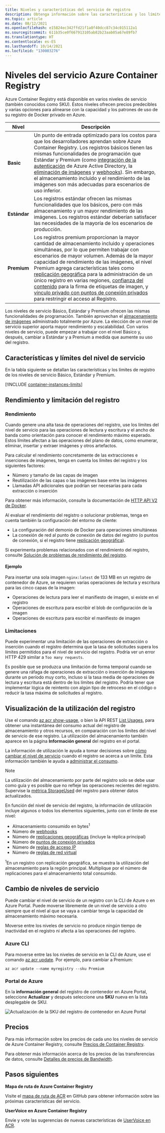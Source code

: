 ```yaml
---
title: Niveles y características del servicio de registro
description: Obtenga información sobre las características y los límites (cuotas) de los niveles de servicio (SKU) Básico, Estándar y Premium de Azure Container Registry.
ms.topic: article
ms.date: 08/12/2021
ms.openlocfilehash: e15824ec342ffd21f1a0f40dcc87c34c015112a1
ms.sourcegitcommit: 611b35ce0f667913105ab82b23aab05a67e89fb7
ms.translationtype: HT
ms.contentlocale: es-ES
ms.lasthandoff: 10/14/2021
ms.locfileid: "130003276"
---
```

# <a name="azure-container-registry-service-tiers"></a>Niveles del servicio Azure Container Registry

Azure Container Registry está disponible en varios niveles de servicio (también conocidos como SKU). Estos niveles ofrecen precios predecibles y varias opciones para alinearse con la capacidad y los patrones de uso de su registro de Docker privado en Azure.

| Nivel | Descripción |
| --- | ----------- |
| **Basic** | Un punto de entrada optimizado para los costos para que los desarrolladores aprendan sobre Azure Container Registry. Los registros básicos tienen las mismas funcionalidades de programación que Estándar y Premium (como [integración de la autenticación](container-registry-authentication.md#individual-login-with-azure-ad) de Azure Active Directory, la [eliminación de imágenes][container-registry-delete] y [webhooks][container-registry-webhook]). Sin embargo, el almacenamiento incluido y el rendimiento de las imágenes son más adecuadas para escenarios de uso inferior. |
| **Estándar** | Los registros estándar ofrecen las mismas funcionalidades que los básicos, pero con más almacenamiento y un mayor rendimiento de las imágenes. Los registros estándar deberían satisfacer las necesidades de la mayoría de los escenarios de producción. |
| **Premium** | Los registros premium proporcionan la mayor cantidad de almacenamiento incluido y operaciones simultáneas, por lo que permiten trabajar con escenarios de mayor volumen. Además de la mayor capacidad de rendimiento de las imágenes, el nivel Premium agrega características tales como [replicación geográfica][container-registry-geo-replication] para la administración de un único registro en varias regiones, [confianza del contenido](container-registry-content-trust.md) para la firma de etiquetas de imagen, y [vínculo privado con puntos de conexión privados](container-registry-private-link.md) para restringir el acceso al Registro. |

Los niveles de servicio Básico, Estándar y Premium ofrecen las mismas funcionalidades de programación. También aprovechan el [almacenamiento de imágenes][container-registry-storage] administrado totalmente por Azure. La elección de un nivel de servicio superior aporta mayor rendimiento y escalabilidad. Con varios niveles de servicio, puede empezar a trabajar con el nivel Básico y, después, cambiar a Estándar y a Premium a medida que aumente su uso del registro.

## <a name="service-tier-features-and-limits"></a>Características y límites del nivel de servicio

En la tabla siguiente se detallan las características y los límites de registro de los niveles de servicio Básico, Estándar y Premium.

[!INCLUDE [container-instances-limits](../../includes/container-registry-limits.md)]

## <a name="registry-throughput-and-throttling"></a>Rendimiento y limitación del registro

### <a name="throughput"></a>Rendimiento 

Cuando genere una alta tasa de operaciones del registro, use los límites del nivel de servicio para las operaciones de lectura y escritura y el ancho de banda como orientación para conocer el rendimiento máximo esperado. Estos límites afectan a las operaciones del plano de datos, como enumerar, eliminar, insertar y extraer imágenes y otros artefactos.

Para calcular el rendimiento concretamente de las extracciones e inserciones de imágenes, tenga en cuenta los límites del registro y los siguientes factores: 

* Número y tamaño de las capas de imagen
* Reutilización de las capas o las imágenes base entre las imágenes
* Llamadas API adicionales que podrían ser necesarias para cada extracción o inserción

Para obtener más información, consulte la documentación de [HTTP API V2 de Docker](https://docs.docker.com/registry/spec/api/).

Al evaluar el rendimiento del registro o solucionar problemas, tenga en cuenta también la configuración del entorno de cliente:

* La configuración del demonio de Docker para operaciones simultáneas
* La conexión de red al punto de conexión de datos del registro (o puntos de conexión, si el registro tiene [replicación geográfica](container-registry-geo-replication.md)).

Si experimenta problemas relacionados con el rendimiento del registro, consulte [Solución de problemas de rendimiento del registro](container-registry-troubleshoot-performance.md). 

#### <a name="example"></a>Ejemplo

Para insertar una sola imagen `nginx:latest` de 133 MB en un registro de contenedor de Azure, se requieren varias operaciones de lectura y escritura para las cinco capas de la imagen: 

* Operaciones de lectura para leer el manifiesto de imagen, si existe en el registro
* Operaciones de escritura para escribir el blob de configuración de la imagen
* Operaciones de escritura para escribir el manifiesto de imagen

### <a name="throttling"></a>Limitaciones

Puede experimentar una limitación de las operaciones de extracción o inserción cuando el registro determina que la tasa de solicitudes supera los límites permitidos para el nivel de servicio del registro. Podría ver un error HTTP 429 similar a `Too many requests`.

Es posible que se produzca una limitación de forma temporal cuando se genere una ráfaga de operaciones de extracción o inserción de imágenes durante un período muy corto, incluso si la tasa media de operaciones de lectura y escritura está dentro de los límites del registro. Podría tener que implementar lógica de reintento con algún tipo de retroceso en el código o reducir la tasa máxima de solicitudes al registro.

## <a name="show-registry-usage"></a>Visualización de la utilización del registro

Use el comando [az acr show-usage](/cli/azure/acr#az_acr_show_usage), o bien la API REST [List Usages](/rest/api/containerregistry/registries/list-usages), para obtener una instantánea del consumo actual del registro de almacenamiento y otros recursos, en comparación con los límites del nivel de servicio de ese registro. La utilización del almacenamiento también aparece en la página **Información general** del registro en el portal.

La información de utilización le ayuda a tomar decisiones sobre [cómo cambiar el nivel de servicio](#changing-tiers) cuando el registro se acerca a un límite. Esta información también le ayuda a [administrar el consumo](container-registry-best-practices.md#manage-registry-size). 

> [!NOTE]
> La utilización del almacenamiento por parte del registro solo se debe usar como guía y es posible que no refleje las operaciones recientes del registro. Supervise la [métrica StorageUsed](monitor-service-reference.md#container-registry-metrics) del registro para obtener datos actualizados. 

En función del nivel de servicio del registro, la información de utilización incluye algunos o todos los elementos siguientes, junto con el límite de ese nivel:

* Almacenamiento consumido en bytes<sup>1</sup>
* Número de [webhooks](container-registry-webhook.md)
* Número de [replicaciones geográficas](container-registry-geo-replication.md) (incluye la réplica principal)
* Número de [puntos de conexión privados](container-registry-private-link.md)
* Número de [reglas de acceso IP](container-registry-access-selected-networks.md)
* Número de [reglas de red virtual](container-registry-vnet.md)

<sup>1</sup>En un registro con replicación geográfica, se muestra la utilización del almacenamiento para la región principal. Multiplique por el número de replicaciones para el almacenamiento total consumido.

## <a name="changing-tiers"></a>Cambio de niveles de servicio

Puede cambiar el nivel de servicio de un registro con la CLI de Azure o en Azure Portal. Puede moverse libremente de un nivel de servicio a otro siempre que el nivel al que se vaya a cambiar tenga la capacidad de almacenamiento máximo necesaria. 

Moverse entre los niveles de servicio no produce ningún tiempo de inactividad en el registro ni afecta a las operaciones del registro.

### <a name="azure-cli"></a>Azure CLI

Para moverse entre las los niveles de servicio en la CLI de Azure, use el comando [az acr update][az-acr-update]. Por ejemplo, para cambiar a Premium:

```azurecli
az acr update --name myregistry --sku Premium
```

### <a name="azure-portal"></a>Portal de Azure

En la **información general** del registro de contenedor en Azure Portal, seleccione **Actualizar** y después seleccione una **SKU** nueva en la lista desplegable de SKU.

![Actualización de la SKU del registro de contenedor en Azure Portal][update-registry-sku]

## <a name="pricing"></a>Precios

Para más información sobre los precios de cada uno los niveles de servicio de Azure Container Registry, consulte [Precios de Container Registry][container-registry-pricing].

Para obtener más información acerca de los precios de las transferencias de datos, consulte [Detalles de precios de Bandwidth](https://azure.microsoft.com/pricing/details/bandwidth/). 

## <a name="next-steps"></a>Pasos siguientes

**Mapa de ruta de Azure Container Registry**

Visite el [mapa de ruta de ACR][acr-roadmap] en GitHub para obtener información sobre las próximas características del servicio.

**UserVoice en Azure Container Registry**

Envíe y vote las sugerencias de nuevas características de [UserVoice en ACR][container-registry-uservoice].

<!-- IMAGES -->
[update-registry-sku]: ./media/container-registry-skus/update-registry-sku.png

<!-- LINKS - External -->
[acr-roadmap]: https://aka.ms/acr/roadmap
[container-registry-pricing]: https://azure.microsoft.com/pricing/details/container-registry/
[container-registry-uservoice]: https://feedback.azure.com/forums/903958-azure-container-registry

<!-- LINKS - Internal -->
[az-acr-update]: /cli/azure/acr#az_acr_update
[container-registry-geo-replication]: container-registry-geo-replication.md
[container-registry-storage]: container-registry-storage.md
[container-registry-delete]: container-registry-delete.md
[container-registry-webhook]: container-registry-webhook.md
